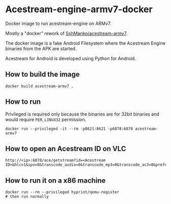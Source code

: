 # Acestream-engine-armv7-docker

Docker image to run acestream-engine on ARMv7.

Mostly a "docker" rework of [SshManko/acestream-armv7](https://github.com/sshmanko/acestream-armv7.git).

The docker image is a fake Android Filesystem where the Acestream Engine binaries from the APK are started.

Acestream for Android is developed using Python for Android.

## How to build the image

```
docker build acestream-armv7 .
```

## How to run

Privileged is required only because the binaries are for 32bit binaries and would require ```PER_LINUX32``` permission.

```
docker run --privileged -it --rm -p8621:8621 -p6878:6878 acestream-armv7
```

## How to open an Acestream ID on VLC

```
http://<ip>:6878/ace/getstream?id=<Acestream ID>&hlc=1&spv=0&transcode_audio=0&transcode_mp3=0&transcode_ac3=0&preferred_audio_language=eng
```

## How to run it on a x86 machine

```
docker run --rm --privileged hypriot/qemu-register
# then run normally
```
